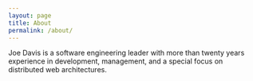 ```yaml
---
layout: page
title: About
permalink: /about/
---
```


Joe Davis is a software engineering leader with more than twenty years experience in development, management, and a special focus on distributed web architectures.
